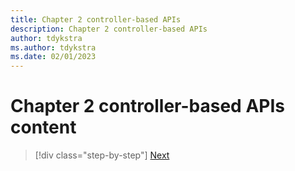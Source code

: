 ```yaml
---
title: Chapter 2 controller-based APIs
description: Chapter 2 controller-based APIs
author: tdykstra
ms.author: tdykstra
ms.date: 02/01/2023
---
```


# Chapter 2 controller-based APIs content

>[!div class="step-by-step"]
>[Next](chapter3.md)
